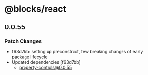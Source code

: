 # @blocks/react

## 0.0.55
### Patch Changes

- f63d7bb: setting up preconstruct, few breaking changes of early package lifecycle
- Updated dependencies [f63d7bb]
  - property-controls@0.0.55
